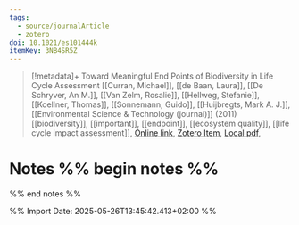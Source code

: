 ```yaml
---
tags:
  - source/journalArticle
  - zotero
doi: 10.1021/es101444k
itemKey: 3NB4SR5Z
---
```

>[!metadata]+
> Toward Meaningful End Points of Biodiversity in Life Cycle Assessment
> [[Curran, Michael]], [[de Baan, Laura]], [[De Schryver, An M.]], [[Van Zelm, Rosalie]], [[Hellweg, Stefanie]], [[Koellner, Thomas]], [[Sonnemann, Guido]], [[Huijbregts, Mark A. J.]], 
> [[Environmental Science & Technology (journal)]] (2011)
> [[biodiversity]], [[important]], [[endpoint]], [[ecosystem quality]], [[life cycle impact assessment]], 
> [Online link](https://pubs.acs.org/doi/10.1021/es101444k), [Zotero Item](zotero://select/library/items/3NB4SR5Z), [Local pdf](file://C:/Users/aburg/Documents/references/zotero/storage/B43BECE2/Curran2011_MeaningfulEnd.pdf), 

# Notes %% begin notes %%

%% end notes %%




%% Import Date: 2025-05-26T13:45:42.413+02:00 %%
